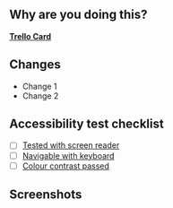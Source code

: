 ## Why are you doing this?

<!--
Remember, PRs are documentation for future contributors.

If this PR is a fix, please include a link to the original PR that introduced
the breakage for reference.
-->

[**Trello Card**](https://trello.com)

## Changes

* Change 1
* Change 2

## Accessibility test checklist
 - [ ] [Tested with screen reader](https://accessibility.gutools.co.uk/testing/web/screen-readers/)
 - [ ] [Navigable with keyboard](https://accessibility.gutools.co.uk/testing/web/keyboard-navigation/)
 - [ ] [Colour contrast passed](https://accessibility.gutools.co.uk/testing/web/colour-contrast/)

## Screenshots

